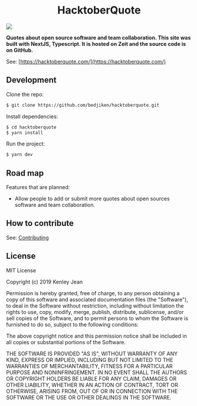 <p align="center">
 <h1 align="center">HacktoberQuote</h1>
<img align="center" src="https://github.com/bedjiken/hacktoberquote/blob/master/hacktoberquote_preview.png">
</p>

**Quotes about open source software and team collaboration. This site was built with NextJS, Typescript. It is hosted on Zeit and the source code is on GitHub.**

See: [https://hacktoberquote.com/](https://hacktoberquote.com/)

## Development

Clone the repo:
```bash
$ git clone https://github.com/bedjiken/hacktoberquote.git
```
Install dependencies:
```bash
$ cd hacktoberquote
$ yarn install
```
Run the project:
```bash
$ yarn dev
```

## Road map

Features that are planned:

* Allow people to add or submit more quotes about open sources software and team collaboration.

## How to contribute

See: [Contributing](CONTRIBUTING.md)

## License
  
MIT License

Copyright (c) 2019 Kenley Jean

Permission is hereby granted, free of charge, to any person obtaining a copy
of this software and associated documentation files (the "Software"), to deal
in the Software without restriction, including without limitation the rights
to use, copy, modify, merge, publish, distribute, sublicense, and/or sell
copies of the Software, and to permit persons to whom the Software is
furnished to do so, subject to the following conditions:

The above copyright notice and this permission notice shall be included in all
copies or substantial portions of the Software.

THE SOFTWARE IS PROVIDED "AS IS", WITHOUT WARRANTY OF ANY KIND, EXPRESS OR
IMPLIED, INCLUDING BUT NOT LIMITED TO THE WARRANTIES OF MERCHANTABILITY,
FITNESS FOR A PARTICULAR PURPOSE AND NONINFRINGEMENT. IN NO EVENT SHALL THE
AUTHORS OR COPYRIGHT HOLDERS BE LIABLE FOR ANY CLAIM, DAMAGES OR OTHER
LIABILITY, WHETHER IN AN ACTION OF CONTRACT, TORT OR OTHERWISE, ARISING FROM,
OUT OF OR IN CONNECTION WITH THE SOFTWARE OR THE USE OR OTHER DEALINGS IN THE
SOFTWARE.
